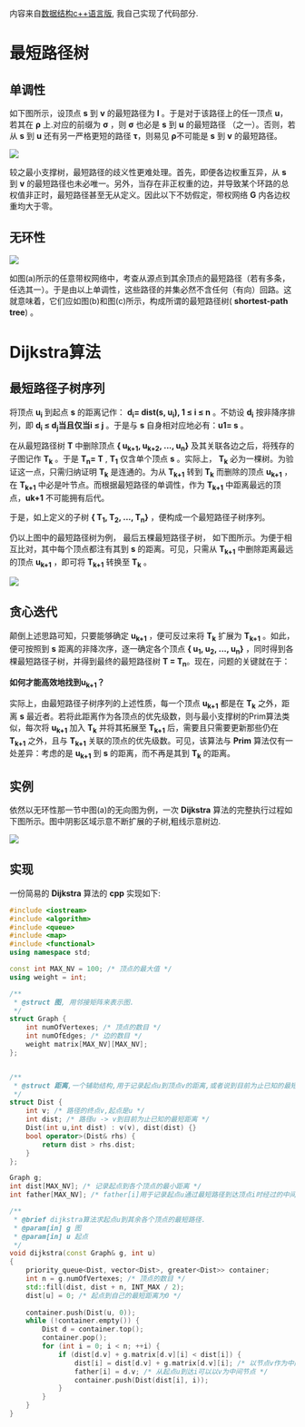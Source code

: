 内容来自[数据结构c++语言版](https://book.douban.com/subject/25859528/), 我自己实现了代码部分.

# 最短路径树

## 单调性
如下图所示，设顶点 **s** 到 **v** 的最短路径为 **l** 。于是对于该路径上的任一顶点 **u**，若其在 **ρ** 上.对应的前缀为 **σ** ，则 **σ** 也必是 **s** 到 **u** 的最短路径 （之一）。否则，若从 **s** 到 **u** 还有另一严格更短的路径 **τ**，则易见 **ρ**不可能是 **s** 到 **v** 的最短路径。

![](./pic/shortest_path_mono.jpg)



较之最小支撑树，最短路径的歧义性更难处理。首先，即便各边权重互异，从 **s** 到 **v** 的最短路径也未必唯一。另外，当存在非正权重的边，并导致某个环路的总权值非正时，最短路径甚至无从定义。因此以下不妨假定，带权网络 **G** 内各边权重均大于零。



## 无环性

![](./pic/shortest_path_tree.jpg)

如图(a)所示的任意带权网络中，考查从源点到其余顶点的最短路径（若有多条，任选其一）。于是由以上单调性，这些路径的并集必然不含任何（有向）回路。这就意味着，它们应如图(b)和图(c)所示，构成所谓的最短路径树( **shortest-path tree**) 。

# Dijkstra算法

## 最短路径子树序列

将顶点 **u<sub>i</sub>** 到起点 **s** 的距离记作： **d<sub>i</sub>= dist(s, u<sub>i</sub>), 1 ≤ i ≤ n** 。不妨设  **d<sub>i</sub>**  按非降序排列，即 **d<sub>i</sub> ≤ d<sub>j</sub>当且仅当i ≤ j** 。于是与 **s** 自身相对应地必有：**u</sub>1</sub>= s** 。

在从最短路径树 **T** 中删除顶点 **{ u<sub>k+1</sub>, u<sub>k+2</sub>, ..., u<sub>n</sub>}** 及其关联各边之后，将残存的子图记作 **T<sub>k</sub>** 。于是 **T<sub>n</sub>= T** , **T<sub>1</sub>** 仅含单个顶点 **s** 。实际上， **T<sub>k</sub>** 必为一棵树。为验证这一点，只需归纳证明  **T<sub>k</sub>** 是连通的。为从 **T<sub>k+1</sub>** 转到 **T<sub>k</sub>** 而删除的顶点 **u<sub>k+1</sub>** ，在 **T<sub>k+1</sub>** 中必是叶节点。而根据最短路径的单调性，作为 **T<sub>k+1</sub>** 中距离最远的顶点，**u</sub>k+1</sub>** 不可能拥有后代。

于是，如上定义的子树 **{ T<sub>1</sub>, T<sub>2</sub>, ..., T<sub>n</sub>}** ，便构成一个最短路径子树序列。

仍以上图中的最短路径树为例， 最后五棵最短路径子树， 如下图所示。为便于相互比对，其中每个顶点都注有其到 **s** 的距离。可见，只需从 **T<sub>k+1</sub>** 中删除距离最远的顶点 **u<sub>k+1</sub>** ，即可将 **T<sub>k+1</sub>** 转换至 **T<sub>k</sub>** 。

![](./pic/shortest_path_tree.png)

## 贪心迭代

颠倒上述思路可知，只要能够确定 **u<sub>k+1</sub>** ，便可反过来将 **T<sub>k</sub>** 扩展为 **T<sub>k+1</sub>** 。如此，便可按照到 **s** 距离的非降次序，逐一确定各个顶点 **{ u<sub>1</sub>, u<sub>2</sub>, ..., u<sub>n</sub>}** ，同时得到各棵最短路径子树，并得到最终的最短路径树 **T = T<sub>n</sub>**。现在，问题的关键就在于：

 **如何才能高效地找到u<sub>k+1</sub>？**

实际上，由最短路径子树序列的上述性质，每一个顶点 **u<sub>k+1</sub>** 都是在 **T<sub>k</sub>** 之外，距离 **s** 最近者。若将此距离作为各顶点的优先级数，则与最小支撑树的Prim算法类似，每次将 **u<sub>k+1</sub>** 加入 **T<sub>k</sub>** 并将其拓展至 **T<sub>k+1</sub>** 后，需要且只需要更新那些仍在 **T<sub>k+1</sub>** 之外，且与 **T<sub>k+1</sub>** 关联的顶点的优先级数。可见，该算法与 **Prim** 算法仅有一处差异：考虑的是 **u<sub>k+1</sub>** 到 **s** 的距离，而不再是其到 **T<sub>k</sub>** 的距离。

## 实例

依然以无环性那一节中图(a)的无向图为例，一次 **Dijkstra** 算法的完整执行过程如下图所示。图中阴影区域示意不断扩展的子树,粗线示意树边.

![](./pic/dijkstra_example.png)

## 实现

一份简易的 **Dijkstra** 算法的 **cpp** 实现如下:

```cpp
#include <iostream>
#include <algorithm>
#include <queue>
#include <map>
#include <functional>
using namespace std;

const int MAX_NV = 100;	/* 顶点的最大值 */
using weight = int;

/**
 * @struct 图, 用邻接矩阵来表示图.
 */
struct Graph {
	int numOfVertexes; /* 顶点的数目 */
	int numOfEdges;	/* 边的数目 */
	weight matrix[MAX_NV][MAX_NV];
};


/**
 * @struct 距离,一个辅助结构,用于记录起点u到顶点v的距离,或者说到目前为止已知的最短距离
 */
struct Dist {
	int v; /* 路径的终点v,起点是u */
	int dist; /* 路径u -> v到目前为止已知的最短距离 */
	Dist(int u,int dist) : v(v), dist(dist) {}
	bool operator>(Dist& rhs) {
		return dist > rhs.dist;
	}
};

Graph g;
int dist[MAX_NV]; /* 记录起点到各个顶点的最小距离 */
int father[MAX_NV]; /* father[i]用于记录起点u通过最短路径到达顶点i时经过的中间顶点的编号 */

/**
 * @brief dijkstra算法求起点u到其余各个顶点的最短路径.
 * @param[in] g 图
 * @param[in] u 起点
 */
void dijkstra(const Graph& g, int u)
{
	priority_queue<Dist, vector<Dist>, greater<Dist>> container;
	int n = g.numOfVertexes; /* 顶点的数目 */
	std::fill(dist, dist + n, INT_MAX / 2);
	dist[u] = 0; /* 起点到自己的最短距离为0 */
	
	container.push(Dist(u, 0));
	while (!container.empty()) {
		Dist d = container.top(); 
		container.pop(); 
		for (int i = 0; i < n; ++i) {
			if (dist[d.v] + g.matrix[d.v][i] < dist[i]) {
				dist[i] = dist[d.v] + g.matrix[d.v][i];	/* 以节点v作为中间节点,从u到i距离更短 */
				father[i] = d.v; /* 从起点u到达i可以以v为中间节点 */
				container.push(Dist(dist[i], i));
			}
		}
	}
}


```





